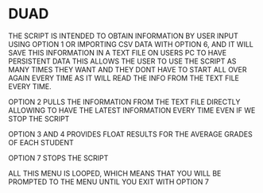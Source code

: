 # DUAD

THE SCRIPT IS INTENDED TO OBTAIN INFORMATION BY USER INPUT USING OPTION 1 OR IMPORTING CSV DATA WITH OPTION 6, AND IT WILL SAVE THIS INFORMATION IN A TEXT FILE ON USERS PC TO HAVE PERSISTENT DATA
THIS ALLOWS THE USER TO USE THE SCRIPT AS MANY TIMES THEY WANT AND THEY DONT HAVE TO START ALL OVER AGAIN EVERY TIME AS IT WILL READ THE INFO FROM THE TEXT FILE EVERY TIME.

OPTION 2 PULLS THE INFORMATION FROM THE TEXT FILE DIRECTLY ALLOWING TO HAVE THE LATEST INFORMATION EVERY TIME EVEN IF WE STOP THE SCRIPT

OPTION 3 AND 4 PROVIDES FLOAT RESULTS FOR THE AVERAGE GRADES OF EACH STUDENT

OPTION 7 STOPS THE SCRIPT

ALL THIS MENU IS LOOPED, WHICH MEANS THAT YOU WILL BE PROMPTED TO THE MENU UNTIL YOU EXIT WITH OPTION 7